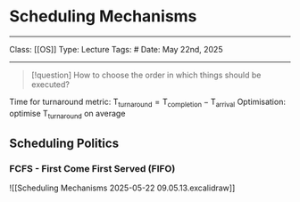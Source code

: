 # Scheduling Mechanisms
___
Class: [[OS]]
Type: Lecture
Tags: # 
Date: May 22nd, 2025
___

>[!question]
>How to choose the order in which things should be executed? 
>

Time for turnaround metric: $\text{T}_\text{turnaround} = \text{T}_\text{completion} - \text{T}_\text{arrival}$
Optimisation: optimise $\text{T}_\text{turnaround}$ on average

## Scheduling Politics
### FCFS - First Come First Served (FIFO)
![[Scheduling Mechanisms 2025-05-22 09.05.13.excalidraw]]
